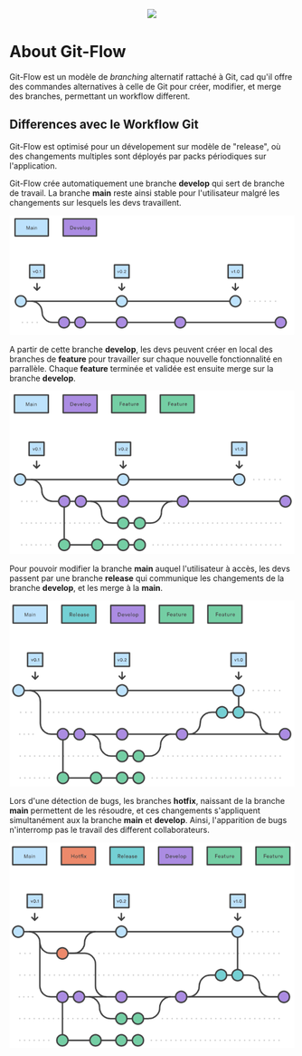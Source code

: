 <p align="center"><img width="600"src="https://miro.medium.com/v2/resize:fit:1100/format:webp/1*SK4JGjtWs9BsfGGXOrnnig.png"/><p>

# About Git-Flow

Git-Flow est un modèle de _branching_ alternatif rattaché à Git, cad qu'il offre des commandes alternatives à celle de Git pour créer, modifier, et merge des branches, permettant un workflow different.

## Differences avec le Workflow Git

Git-Flow est optimisé pour un dévelopement sur modèle de "release", où des changements multiples sont déployés par packs périodiques sur l'application.

Git-Flow crée automatiquement une branche **develop** qui sert de branche de travail. La branche **main** reste ainsi stable pour l'utilisateur malgré les changements sur lesquels les devs travaillent.

![main&dev](/images/git-flow-1.png)

A partir de cette branche **develop**, les devs peuvent créer en local des branches de **feature** pour travailler sur chaque nouvelle fonctionnalité en parrallèle. Chaque **feature** terminée et validée est ensuite merge sur la branche **develop**.

![feature](/images/git-flow-2.png)

Pour pouvoir modifier la branche **main** auquel l'utilisateur à accès, les devs passent par une branche **release** qui communique les changements de la branche **develop**, et les merge à la **main**.

![release](/images/git-flow-3.png)

Lors d'une détection de bugs, les branches **hotfix**, naissant de la branche **main** permettent de les résoudre, et ces changements s'appliquent simultanément aux la branche **main** et **develop**. Ainsi, l'apparition de bugs n'interromp pas le travail des different collaborateurs.

![hotfix](/images/git-flow-4.png)
